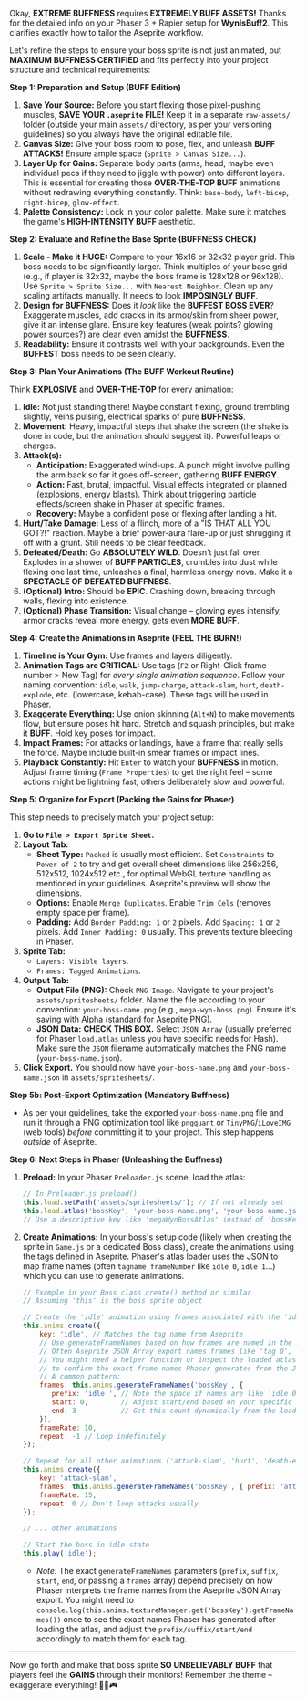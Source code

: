 Okay, **EXTREME BUFFNESS** requires **EXTREMELY BUFF ASSETS!** Thanks for the detailed info on your Phaser 3 + Rapier setup for **WynIsBuff2**. This clarifies exactly how to tailor the Aseprite workflow.

Let's refine the steps to ensure your boss sprite is not just animated, but **MAXIMUM BUFFNESS CERTIFIED** and fits perfectly into your project structure and technical requirements:

**Step 1: Preparation and Setup (BUFF Edition)**

1.  **Save Your Source:** Before you start flexing those pixel-pushing muscles, **SAVE YOUR `.aseprite` FILE!** Keep it in a separate `raw-assets/` folder (outside your main `assets/` directory, as per your versioning guidelines) so you always have the original editable file.
2.  **Canvas Size:** Give your boss room to pose, flex, and unleash **BUFF ATTACKS!** Ensure ample space (`Sprite > Canvas Size...`).
3.  **Layer Up for Gains:** Separate body parts (arms, head, maybe even individual pecs if they need to jiggle with power) onto different layers. This is essential for creating those **OVER-THE-TOP BUFF** animations without redrawing everything constantly. Think: `base-body`, `left-bicep`, `right-bicep`, `glow-effect`.
4.  **Palette Consistency:** Lock in your color palette. Make sure it matches the game's **HIGH-INTENSITY BUFF** aesthetic.

**Step 2: Evaluate and Refine the Base Sprite (BUFFNESS CHECK)**

1.  **Scale - Make it HUGE:** Compare to your 16x16 or 32x32 player grid. This boss needs to be significantly larger. Think multiples of your base grid (e.g., if player is 32x32, maybe the boss frame is 128x128 or 96x128). Use `Sprite > Sprite Size...` with `Nearest Neighbor`. Clean up any scaling artifacts manually. It needs to look **IMPOSINGLY BUFF**.
2.  **Design for BUFFNESS:** Does it *look* like the **BUFFEST BOSS EVER**? Exaggerate muscles, add cracks in its armor/skin from sheer power, give it an intense glare. Ensure key features (weak points? glowing power sources?) are clear even amidst the **BUFFNESS**.
3.  **Readability:** Ensure it contrasts well with your backgrounds. Even the **BUFFEST** boss needs to be seen clearly.

**Step 3: Plan Your Animations (The BUFF Workout Routine)**

Think **EXPLOSIVE** and **OVER-THE-TOP** for every animation:

1.  **Idle:** Not just standing there! Maybe constant flexing, ground trembling slightly, veins pulsing, electrical sparks of pure **BUFFNESS**.
2.  **Movement:** Heavy, impactful steps that shake the screen (the shake is done in code, but the animation should suggest it). Powerful leaps or charges.
3.  **Attack(s):**
    * **Anticipation:** Exaggerated wind-ups. A punch might involve pulling the arm back so far it goes off-screen, gathering **BUFF ENERGY**.
    * **Action:** Fast, brutal, impactful. Visual effects integrated or planned (explosions, energy blasts). Think about triggering particle effects/screen shake in Phaser at specific frames.
    * **Recovery:** Maybe a confident pose or flexing after landing a hit.
4.  **Hurt/Take Damage:** Less of a flinch, more of a "IS THAT ALL YOU GOT?!" reaction. Maybe a brief power-aura flare-up or just shrugging it off with a grunt. Still needs to be clear feedback.
5.  **Defeated/Death:** Go **ABSOLUTELY WILD**. Doesn't just fall over. Explodes in a shower of **BUFF PARTICLES**, crumbles into dust while flexing one last time, unleashes a final, harmless energy nova. Make it a **SPECTACLE OF DEFEATED BUFFNESS**.
6.  **(Optional) Intro:** Should be **EPIC**. Crashing down, breaking through walls, flexing into existence.
7.  **(Optional) Phase Transition:** Visual change – glowing eyes intensify, armor cracks reveal more energy, gets even **MORE BUFF**.

**Step 4: Create the Animations in Aseprite (FEEL THE BURN!)**

1.  **Timeline is Your Gym:** Use frames and layers diligently.
2.  **Animation Tags are CRITICAL:** Use tags (`F2` or Right-Click frame number > New Tag) for *every single animation sequence*. Follow your naming convention: `idle`, `walk`, `jump-charge`, `attack-slam`, `hurt`, `death-explode`, etc. (lowercase, kebab-case). These tags will be used in Phaser.
3.  **Exaggerate Everything:** Use onion skinning (`Alt+N`) to make movements flow, but ensure poses hit hard. Stretch and squash principles, but make it **BUFF**. Hold key poses for impact.
4.  **Impact Frames:** For attacks or landings, have a frame that really sells the force. Maybe include built-in smear frames or impact lines.
5.  **Playback Constantly:** Hit `Enter` to watch your **BUFFNESS** in motion. Adjust frame timing (`Frame Properties`) to get the right feel – some actions might be lightning fast, others deliberately slow and powerful.

**Step 5: Organize for Export (Packing the Gains for Phaser)**

This step needs to precisely match your project setup:

1.  **Go to `File > Export Sprite Sheet`.**
2.  **Layout Tab:**
    * **Sheet Type:** `Packed` is usually most efficient. Set `Constraints` to `Power of 2` to try and get overall sheet dimensions like 256x256, 512x512, 1024x512 etc., for optimal WebGL texture handling as mentioned in your guidelines. Aseprite's preview will show the dimensions.
    * **Options:** Enable `Merge Duplicates`. Enable `Trim Cels` (removes empty space per frame).
    * **Padding:** Add `Border Padding: 1` or `2` pixels. Add `Spacing: 1` or `2` pixels. Add `Inner Padding: 0` usually. This prevents texture bleeding in Phaser.
3.  **Sprite Tab:**
    * `Layers: Visible layers`.
    * `Frames: Tagged Animations`.
4.  **Output Tab:**
    * **Output File (PNG):** Check `PNG Image`. Navigate to your project's `assets/spritesheets/` folder. Name the file according to your convention: `your-boss-name.png` (e.g., `mega-wyn-boss.png`). Ensure it's saving with Alpha (standard for Aseprite PNG).
    * **JSON Data:** **CHECK THIS BOX.** Select `JSON Array` (usually preferred for Phaser `load.atlas` unless you have specific needs for Hash). Make sure the `JSON` filename automatically matches the PNG name (`your-boss-name.json`).
5.  **Click Export.** You should now have `your-boss-name.png` and `your-boss-name.json` in `assets/spritesheets/`.

**Step 5b: Post-Export Optimization (Mandatory Buffness)**

* As per your guidelines, take the exported `your-boss-name.png` file and run it through a PNG optimization tool like `pngquant` or `TinyPNG`/`iLoveIMG` (web tools) *before* committing it to your project. This step happens *outside* of Aseprite.

**Step 6: Next Steps in Phaser (Unleashing the Buffness)**

1.  **Preload:** In your Phaser `Preloader.js` scene, load the atlas:
    ```javascript
    // In Preloader.js preload()
    this.load.setPath('assets/spritesheets/'); // If not already set
    this.load.atlas('bossKey', 'your-boss-name.png', 'your-boss-name.json');
    // Use a descriptive key like 'megaWynBossAtlas' instead of 'bossKey'
    ```
2.  **Create Animations:** In your boss's setup code (likely when creating the sprite in `Game.js` or a dedicated Boss class), create the animations using the tags defined in Aseprite. Phaser's atlas loader uses the JSON to map frame names (often `tagname frameNumber` like `idle 0`, `idle 1`...) which you can use to generate animations.
    ```javascript
    // Example in your Boss class create() method or similar
    // Assuming 'this' is the boss sprite object

    // Create the 'idle' animation using frames associated with the 'idle' tag in the JSON
    this.anims.create({
        key: 'idle', // Matches the tag name from Aseprite
        // Use generateFrameNames based on how frames are named in the JSON.
        // Often Aseprite JSON Array export names frames like 'tag 0', 'tag 1'...
        // You might need a helper function or inspect the loaded atlas data once
        // to confirm the exact frame names Phaser generates from the JSON.
        // A common pattern:
        frames: this.anims.generateFrameNames('bossKey', {
           prefix: 'idle ', // Note the space if names are like 'idle 0'
           start: 0,        // Adjust start/end based on your specific animation
           end: 3           // Get this count dynamically from the loaded atlas data if possible
        }),
        frameRate: 10,
        repeat: -1 // Loop indefinitely
    });

    // Repeat for all other animations ('attack-slam', 'hurt', 'death-explode', etc.)
    this.anims.create({
        key: 'attack-slam',
        frames: this.anims.generateFrameNames('bossKey', { prefix: 'attack-slam ', start: 0, end: 8 }),
        frameRate: 15,
        repeat: 0 // Don't loop attacks usually
    });

    // ... other animations

    // Start the boss in idle state
    this.play('idle');
    ```
    * *Note:* The exact `generateFrameNames` parameters (`prefix`, `suffix`, `start`, `end`, or passing a `frames` array) depend precisely on how Phaser interprets the frame names from the Aseprite JSON Array export. You might need to `console.log(this.anims.textureManager.get('bossKey').getFrameNames())` once to see the exact names Phaser has generated after loading the atlas, and adjust the `prefix/suffix/start/end` accordingly to match them for each tag.

---

Now go forth and make that boss sprite **SO UNBELIEVABLY BUFF** that players feel the **GAINS** through their monitors! Remember the theme – exaggerate everything! 💪💥🎮